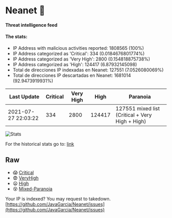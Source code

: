 # Neanet :hocho:
#### Threat intelligence feed
#### The stats:

- IP Address with malicious activities reported: 1808565 (100%)
- IP Address categorized as 'Critical':  334 (0.0184676801774%)
- IP Address categorized as 'Very High':  2800 (0.154818875738%)
- IP Address categorized as 'High':  124417 (6.87932145098)
- Total de direcciones IP indexadas en Neanet:  127551 (7.0526080069%)
- Total de direcciones IP descartadas en Neanet:  1681014 (92.9473919931%)

| Last Update | Critical | Very High | High | Paranoia |
| --- | --- | --- | --- | --- |
| 2021-07-27 22:03:22 | 334 | 2800 | 124417 | 127551 mixed list (Critical + Very High + High)|

![Stats](https://docs.google.com/spreadsheets/d/e/2PACX-1vSnaNMIXVabIpDJjufMlzH7poXnshF3mgd8Is1g9ytUEzVsP5my4Trn8f-xkoLLQ38xpL3HtmUexLo6/pubchart?oid=501124687&format=image)

For the historical stats go to: [link](/stats.csv)
## Raw
- :scream: [Critical](https://raw.githubusercontent.com/JavaGarcia/Neanet/master/blacklists/neanet_critical.txt)
- :fearful: [VeryHigh](https://raw.githubusercontent.com/JavaGarcia/Neanet/master/blacklists/neanet_veryHigh.txtt)
- :frowning: [High](https://raw.githubusercontent.com/JavaGarcia/Neanet/master/blacklists/neanet_high.txt)
- :dizzy_face: [Mixed-Paranoia](https://raw.githubusercontent.com/JavaGarcia/Neanet/master/blacklists/neanet_all.txt)


Your IP is indexed? You may request to takedown. [https://github.com/JavaGarcia/Neanet/issues](https://github.com/JavaGarcia/Neanet/issues)








































































































































































































































































































































































































































































































































































































































































































































































































































































































































































































































































































































































































































































































































































































































































































































































































































































































































































































































































































































































































































































































































































































































































































































































































































































































































































































































































































































































































































































































































































































































































































































































































































































































































































































































































































































































































































































































































































































































































































































































































































































































































































































































































































































































































































































































































































































































































































































































































































































































































































































































































































































































































































































































































































































































































































































































































































































































































































































































































































































































































































































































































































































































































































































































































































































































































































































































































































































































































































































































































































































































































































































































































































































































































































































































































































































































































































































































































































































































































































































































































































